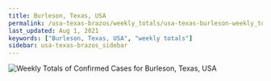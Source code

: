 ```yaml
---
title: Burleson, Texas, USA
permalink: /usa-texas-brazos/weekly_totals/usa-texas-burleson-weekly_totals.html
last_updated: Aug 1, 2021
keywords: ["Burleson, Texas, USA", "weekly totals"]
sidebar: usa-texas-brazos_sidebar
---
```


![Weekly Totals of Confirmed Cases for Burleson, Texas, USA](/covid_tracker/images/graphs/usa-texas-burleson-weekly_totals_graph.png)
